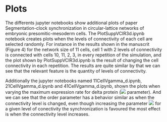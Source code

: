 # Plots
The differents jupyter notebooks show additional plots of paper Segmentation-clock synchronization in circular-lattice networks of embryonic presomitic-mesoderm cells.
The PlotSuppVCIR3d.ipynb notebook creates plots when the levels of connectivity of each cell are selected randomly. For instance in the results shown in the manuscrit (Figure 4) for the network size of 11 cells, cell 1 with 2 levels of connectivity is connected with cells 10, 11, 2, 3, in every repetition of the simulation, and the plot shown by PlotSuppVCIR3d.ipynb is the result of changing the cell connectivity in each repetition. The results are quite similar by that we can see that the relevant feature is the quantity of levels of connectivity.

Additionally the jupyter notebooks named 11CellVgamma_d.ipynb, 21CellVgamma_d.ipynb and 41CellVgamma_d.ipynb, shown the plots when varying the maximum expression rate for delta protein (<img src="https://render.githubusercontent.com/render/math?math=\gamma_d"> parameter). And we can see that the order parameter has a behavior similar as when the connectivity level is changed, even though increasing the parameter <img src="https://render.githubusercontent.com/render/math?math=\gamma_d"> for a given level of conectivity the synchronization is favoured the most effect is when the connectivity level increases.
